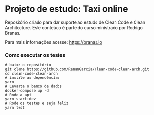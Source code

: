 # Projeto de estudo: Taxi online

Repositório criado para dar suporte ao estudo de Clean Code e Clean Architecture. Este conteúdo é parte do curso ministrado por Rodrigo Branas.

Para mais informações acesse: https://branas.io

### Como executar os testes

```SHELL
# baixe o repositório
git clone https://github.com/RenanGarcia/clean-code-clean-arch.git
cd clean-code-clean-arch
# instale as dependências
yarn
# Levanta o banco de dados
docker-compose up -d
# Rode a api
yarn start:dev
# Rode os testes e seja feliz
yarn test
```
